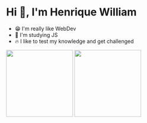 <h1>Hi 👋, I'm Henrique William</h1>
<ul>
  <li> 😁 I'm really like WebDev</li>
  <li> 🧠 I'm studying JS</li>
  <li> 🔥 I like to test my knowledge and get challenged</li>
</ul>

<div display="flex">
  <img height="180em" src="https://github-readme-stats.vercel.app/api/top-langs/?username=Henrique-William&layout=compact&langs_count=7&theme=onedark"/>
  <img height="180em" src="https://github-readme-stats.vercel.app/api?username=Henrique-William&show_icons=true&theme=onedark&include_all_commits=true&count_private=true"/>
</div>

<!--
<img alt="Night Coding" src="https://media.giphy.com/media/qgQUggAC3Pfv687qPC/giphy.gif" width="500px" height="360px" align="center"/>  
-->
